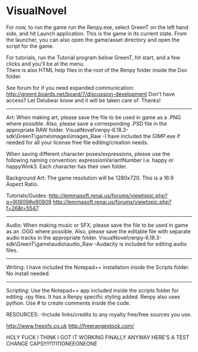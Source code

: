 # VisualNovel
For now, to run the game run the Renpy.exe, select GreenT on the left hand side, and hit Launch application.
This is the game in its current state.
From the launcher, you can also open the game/asset directory and open the script for the game.

For tutorials, run the Tutorial program below GreenT, hit start, and a few clicks and you'll be at the menu.  
There is also HTML help files in the root of the Renpy folder inside the Doc folder.

See forum for if you need expanded communication:  http://greent.boards.net/board/7/discussion-development
Don't have access?  Let Delubear know and it will be taken care of.  Thanks!

-----------------------------------------------------

Art:  When making art, please save the file to be used in game as a .PNG where possible.  Also, please save a corresponding .PSD file in the appropriate RAW folder.  VisualNovel\renpy-6.18.3-sdk\GreenT\game\images\images_Raw
-I have included the GIMP.exe if needed for all your license free file editing/creation needs.

When saving different character poses/expressions, please use the following naming convention:  expressionVariantNumber  I.e. happy or happyWink3.  Each character has their own folder.

Background Art:  The game resolution will be 1280x720.  This is a 16:9 Aspect Ratio.  

Tutorials/Guides: http://lemmasoft.renai.us/forums/viewtopic.php?p=90809#p90809
                  http://lemmasoft.renai.us/forums/viewtopic.php?f=26&t=5547

-----------------------------------------------------

Audio: When making music or SFX, please save the file to be used in game as an .OGG where possible.  Also, please save the editable file with separate audio tracks in the appropriate folder.   VisualNovel\renpy-6.18.3-sdk\GreenT\game\audio\audio_Raw
-Audacity is included for editing audio files.

-----------------------------------------------------

Writing: I have included the Notepad++ installation inside the Scripts folder.  No install needed.  

-----------------------------------------------------

Scripting:  Use the Notepad++ app included inside the scripts folder for editing .rpy files. It has a Renpy specific styling added. Renpy also uses python. Use # to create comments inside the code.


RESOURCES:
-Include links/credits to any royalty free/free sources you use.

http://www.freesfx.co.uk
http://freerangestock.com/






HOLY FUCK I THINK I GOT IT WORKING FINALLY ANYWAY HERE'S A TEST CHANGE CAPS!!!!!11111ONEEONEONE